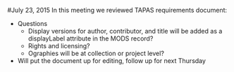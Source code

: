 #July 23, 2015 
In this meeting we reviewed TAPAS requirements document:
* Questions
   * Display versions for author, contributor, and title will be added as a displayLabel attribute in the MODS record?
   * Rights and licensing?
   * Ographies will be at collection or project level?
* Will put the document up for editing, follow up for next Thursday
